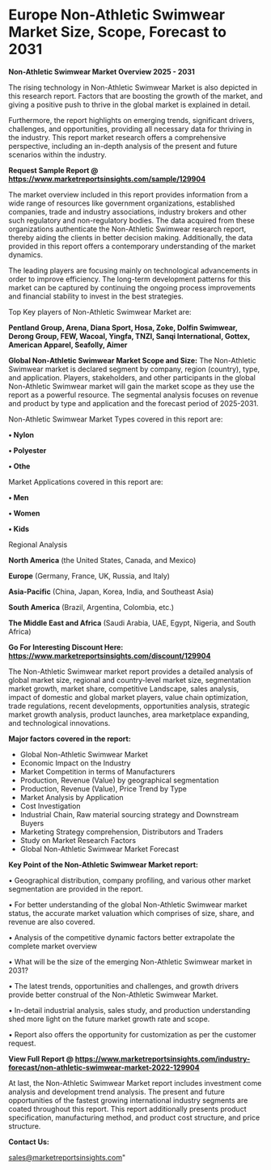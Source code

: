 # Europe Non-Athletic Swimwear Market Size, Scope, Forecast to 2031

<Strong> Non-Athletic Swimwear Market Overview 2025 - 2031</strong>

The rising technology in Non-Athletic Swimwear Market is also depicted in this research report. Factors that are boosting the growth of the market, and giving a positive push to thrive in the global market is explained in detail.

Furthermore, the report highlights on emerging trends, significant drivers, challenges, and opportunities, providing all necessary data for thriving in the industry. This report market research offers a comprehensive perspective, including an in-depth analysis of the present and future scenarios within the industry.

<strong>Request Sample Report @ <a href=https://www.marketreportsinsights.com/sample/129904>https://www.marketreportsinsights.com/sample/129904</a></strong>

The market overview included in this report provides information from a wide range of resources like government organizations, established companies, trade and industry associations, industry brokers and other such regulatory and non-regulatory bodies. The data acquired from these organizations authenticate the Non-Athletic Swimwear research report, thereby aiding the clients in better decision making. Additionally, the data provided in this report offers a contemporary understanding of the market dynamics.

The leading players are focusing mainly on technological advancements in order to improve efficiency. The long-term development patterns for this market can be captured by continuing the ongoing process improvements and financial stability to invest in the best strategies.

Top Key players of Non-Athletic Swimwear Market are:

<strong>Pentland Group, Arena, Diana Sport, Hosa, Zoke, Dolfin Swimwear, Derong Group, FEW, Wacoal, Yingfa, TNZI, Sanqi International, Gottex, American Apparel, Seafolly, Aimer</strong>

<strong><b>Global Non-Athletic Swimwear Market Scope and Size:</b></strong>
The Non-Athletic Swimwear market is declared segment by company, region (country), type, and application. Players, stakeholders, and other participants in the global Non-Athletic Swimwear market will gain the market scope as they use the report as a powerful resource. The segmental analysis focuses on revenue and product by type and application and the forecast period of 2025-2031.

Non-Athletic Swimwear Market Types covered in this report are:

<strong>• Nylon

• Polyester

• Othe</strong>

Market Applications covered in this report are:

<strong>• Men

• Women

• Kids</strong> 

Regional Analysis

<strong>North America</strong> (the United States, Canada, and Mexico)

<strong>Europe</strong> (Germany, France, UK, Russia, and Italy)

<strong>Asia-Pacific</strong> (China, Japan, Korea, India, and Southeast Asia)

<strong>South America</strong> (Brazil, Argentina, Colombia, etc.)

<strong>The Middle East and Africa</strong> (Saudi Arabia, UAE, Egypt, Nigeria, and South Africa)

<strong>Go For Interesting Discount Here: <a href=https://www.marketreportsinsights.com/discount/129904>https://www.marketreportsinsights.com/discount/129904</a></strong>

The Non-Athletic Swimwear market report provides a detailed analysis of global market size, regional and country-level market size, segmentation market growth, market share, competitive Landscape, sales analysis, impact of domestic and global market players, value chain optimization, trade regulations, recent developments, opportunities analysis, strategic market growth analysis, product launches, area marketplace expanding, and technological innovations.

<strong><b>Major factors covered in the report:</b></strong>
<ul>
  <li>Global Non-Athletic Swimwear Market </li>
  <li>Economic Impact on the Industry</li>
  <li>Market Competition in terms of Manufacturers</li>
  <li>Production, Revenue (Value) by geographical segmentation</li>
  <li>Production, Revenue (Value), Price Trend by Type</li>
  <li>Market Analysis by Application</li>
  <li>Cost Investigation</li>
  <li>Industrial Chain, Raw material sourcing strategy and Downstream Buyers</li>
  <li>Marketing Strategy comprehension, Distributors and Traders</li>
  <li>Study on Market Research Factors</li>
  <li>Global Non-Athletic Swimwear Market Forecast</li>
</ul>

<strong><b>Key Point of the Non-Athletic Swimwear Market report:</b></strong>

• Geographical distribution, company profiling, and various other market segmentation are provided in the report.

• For better understanding of the global Non-Athletic Swimwear market status, the accurate market valuation which comprises of size, share, and revenue are also covered.

• Analysis of the competitive dynamic factors better extrapolate the complete market overview

• What will be the size of the emerging Non-Athletic Swimwear market in 2031?

• The latest trends, opportunities and challenges, and growth drivers provide better construal of the Non-Athletic Swimwear Market.

• In-detail industrial analysis, sales study, and production understanding shed more light on the future market growth rate and scope.

• Report also offers the opportunity for customization as per the customer request.

<strong><b>View Full Report @ <a href=https://www.marketreportsinsights.com/industry-forecast/non-athletic-swimwear-market-2022-129904>https://www.marketreportsinsights.com/industry-forecast/non-athletic-swimwear-market-2022-129904</a></b></strong>


At last, the Non-Athletic Swimwear Market report includes investment come analysis and development trend analysis. The present and future opportunities of the fastest growing international industry segments are coated throughout this report. This report additionally presents product specification, manufacturing method, and product cost structure, and price structure.

<strong>Contact Us:</strong>

sales@marketreportsinsights.com"
